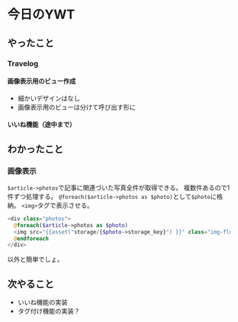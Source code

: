 # 今日のYWT

## やったこと

### Travelog

#### 画像表示用のビュー作成

- 細かいデザインはなし
- 画像表示用のビューは分けて呼び出す形に

#### いいね機能（途中まで）

## わかったこと

### 画像表示

`$article->photos`で記事に関連づいた写真全件が取得できる。
複数件あるので1件ずつ処理する。
`@foreach($article->photos as $photo)`として`$photo`に格納。
`<img>`タグで表示させる。

```php
<div class="photos">
  @foreach($article->photos as $photo)
  <img src="{{asset("storage/{$photo->storage_key}") }}" class="img-fluid" alt="Responsive Image"> 
  @endforeach
</div>
```

以外と簡単でしょ。

## 次やること

- いいね機能の実装
- タグ付け機能の実装？
